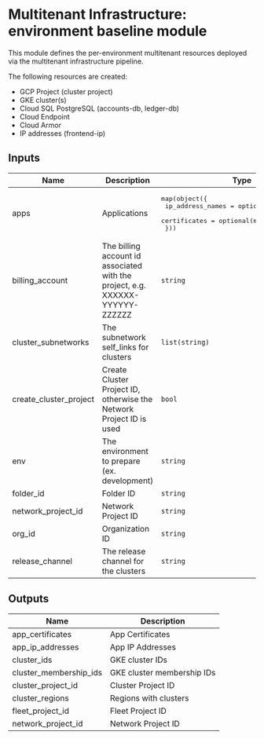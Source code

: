 # Multitenant Infrastructure: environment baseline module

This module defines the per-environment multitenant resources deployed via the multitenant infrastructure pipeline.

The following resources are created:
- GCP Project (cluster project)
- GKE cluster(s)
- Cloud SQL PostgreSQL (accounts-db, ledger-db)
- Cloud Endpoint
- Cloud Armor
- IP addresses (frontend-ip)

<!-- BEGINNING OF PRE-COMMIT-TERRAFORM DOCS HOOK -->
## Inputs

| Name | Description | Type | Default | Required |
|------|-------------|------|---------|:--------:|
| apps | Applications | <pre>map(object({<br>    ip_address_names = optional(list(string))<br>    certificates     = optional(map(list(string)))<br>  }))</pre> | n/a | yes |
| billing\_account | The billing account id associated with the project, e.g. XXXXXX-YYYYYY-ZZZZZZ | `string` | n/a | yes |
| cluster\_subnetworks | The subnetwork self\_links for clusters | `list(string)` | n/a | yes |
| create\_cluster\_project | Create Cluster Project ID, otherwise the Network Project ID is used | `bool` | `true` | no |
| env | The environment to prepare (ex. development) | `string` | n/a | yes |
| folder\_id | Folder ID | `string` | n/a | yes |
| network\_project\_id | Network Project ID | `string` | n/a | yes |
| org\_id | Organization ID | `string` | n/a | yes |
| release\_channel | The release channel for the clusters | `string` | `"REGULAR"` | no |

## Outputs

| Name | Description |
|------|-------------|
| app\_certificates | App Certificates |
| app\_ip\_addresses | App IP Addresses |
| cluster\_ids | GKE cluster IDs |
| cluster\_membership\_ids | GKE cluster membership IDs |
| cluster\_project\_id | Cluster Project ID |
| cluster\_regions | Regions with clusters |
| fleet\_project\_id | Fleet Project ID |
| network\_project\_id | Network Project ID |

<!-- END OF PRE-COMMIT-TERRAFORM DOCS HOOK -->

